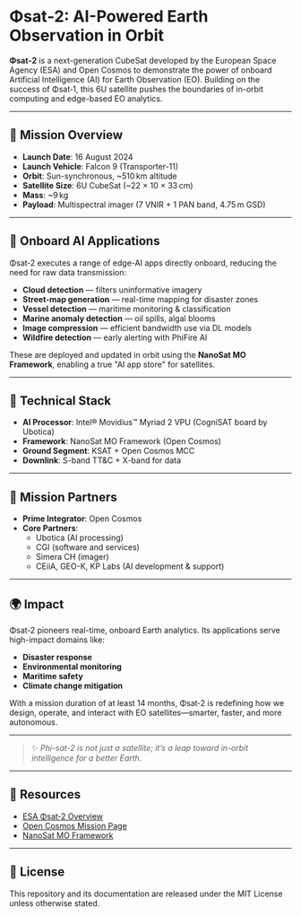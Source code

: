 # Φsat‑2: AI-Powered Earth Observation in Orbit

**Φsat‑2** is a next-generation CubeSat developed by the European Space Agency (ESA) and Open Cosmos to demonstrate the power of onboard Artificial Intelligence (AI) for Earth Observation (EO). Building on the success of Φsat‑1, this 6U satellite pushes the boundaries of in-orbit computing and edge-based EO analytics.

---

## 🚀 Mission Overview

- **Launch Date**: 16 August 2024  
- **Launch Vehicle**: Falcon 9 (Transporter-11)  
- **Orbit**: Sun-synchronous, ~510 km altitude  
- **Satellite Size**: 6U CubeSat (~22 × 10 × 33 cm)  
- **Mass**: ~9 kg  
- **Payload**: Multispectral imager (7 VNIR + 1 PAN band, 4.75 m GSD)

---

## 🧠 Onboard AI Applications

Φsat‑2 executes a range of edge-AI apps directly onboard, reducing the need for raw data transmission:

- **Cloud detection** — filters uninformative imagery
- **Street-map generation** — real-time mapping for disaster zones
- **Vessel detection** — maritime monitoring & classification
- **Marine anomaly detection** — oil spills, algal blooms
- **Image compression** — efficient bandwidth use via DL models
- **Wildfire detection** — early alerting with PhiFire AI

These are deployed and updated in orbit using the **NanoSat MO Framework**, enabling a true "AI app store" for satellites.

---

## 🧩 Technical Stack

- **AI Processor**: Intel® Movidius™ Myriad 2 VPU (CogniSAT board by Ubotica)
- **Framework**: NanoSat MO Framework (Open Cosmos)
- **Ground Segment**: KSAT + Open Cosmos MCC
- **Downlink**: S-band TT&C + X-band for data

---

## 🤝 Mission Partners

- **Prime Integrator**: Open Cosmos  
- **Core Partners**:  
  - Ubotica (AI processing)  
  - CGI (software and services)  
  - Simera CH (imager)  
  - CEiiA, GEO-K, KP Labs (AI development & support)

---

## 🌍 Impact

Φsat‑2 pioneers real-time, onboard Earth analytics. Its applications serve high-impact domains like:

- **Disaster response**  
- **Environmental monitoring**  
- **Maritime safety**  
- **Climate change mitigation**

With a mission duration of at least 14 months, Φsat‑2 is redefining how we design, operate, and interact with EO satellites—smarter, faster, and more autonomous.

---

> ✨ *Phi-sat-2 is not just a satellite; it’s a leap toward in-orbit intelligence for a better Earth.*

---

## 📎 Resources

- [ESA Φsat‑2 Overview](https://www.esa.int)
- [Open Cosmos Mission Page](https://open-cosmos.com)
- [NanoSat MO Framework](https://github.com/opensatkit/nanosat-mo-framework)

---

## 📜 License

This repository and its documentation are released under the MIT License unless otherwise stated.